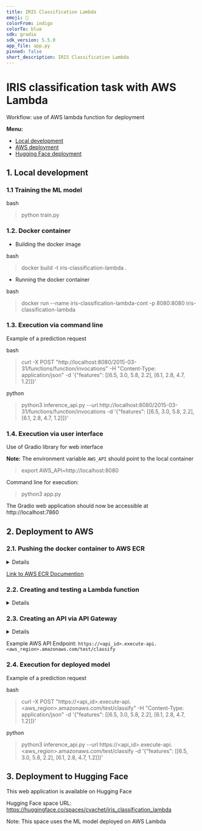 ```yaml
---
title: IRIS Classification Lambda
emoji: 🏢
colorFrom: indigo
colorTo: blue
sdk: gradio
sdk_version: 5.5.0
app_file: app.py
pinned: false
short_description: IRIS Classification Lambda
---
```


# IRIS classification task with AWS Lambda

Workflow: use of AWS lambda function for deployment


<b>Menu: </b>
 - [Local development](#1-local-development)
 - [AWS deployment](#2-deployment-to-aws)
 - [Hugging Face deployment](#3-deployment-to-hugging-face)


## 1. Local development

### 1.1 Training the ML model

bash
> python train.py

### 1.2. Docker container

 - Building the docker image

bash
> docker build -t iris-classification-lambda .

 - Running the docker container

bash

> docker run --name iris-classification-lambda-cont -p 8080:8080 iris-classification-lambda


### 1.3. Execution via command line

Example of a prediction request

bash
> curl -X POST "http://localhost:8080/2015-03-31/functions/function/invocations" -H "Content-Type: application/json" -d '{"features": [[6.5, 3.0, 5.8, 2.2], [6.1, 2.8, 4.7, 1.2]]}'

python
> python3 inference_api.py --url http://localhost:8080/2015-03-31/functions/function/invocations -d '{"features": [[6.5, 3.0, 5.8, 2.2], [6.1, 2.8, 4.7, 1.2]]}'


### 1.4. Execution via user interface

Use of Gradio library for web interface

<b>Note:</b> The environment variable ```AWS_API``` should point to the local container
> export AWS_API=http://localhost:8080

Command line for execution:
> python3 app.py

The Gradio web application should now be accessible at http://localhost:7860


## 2. Deployment to AWS

### 2.1. Pushing the docker container to AWS ECR

<details>

Steps:
 - Create new ECR Repository via aws console

Example: ```iris-classification-lambda```


 - Optional for aws cli configuration (to run above commands):
> aws configure
 
 - Authenticate Docker client to the Amazon ECR registry
> aws ecr get-login-password --region <aws_region> | docker login --username AWS --password-stdin <aws_account_id>.dkr.ecr.<aws_region>.amazonaws.com

 - Tag local docker image with the Amazon ECR registry and repository
> docker tag iris-classification-lambda:latest <aws_account_id>.dkr.ecr.<aws_region>.amazonaws.com/iris-classification-lambda:latest

 - Push docker image to ECR
> docker push <aws_account_id>.dkr.ecr.<aws_region>.amazonaws.com/iris-classification-lambda:latest

</details>

[Link to AWS ECR Documention](https://docs.aws.amazon.com/AmazonECR/latest/userguide/docker-push-ecr-image.html)

### 2.2. Creating and testing a Lambda function

<details>

<b>Steps</b>: 
 - Create function from container image

Example name: ```iris-classification```

 - Notes: the API endpoint will use the ```lambda_function.py``` file and ```lambda_hander``` function
 - Test the lambda via the AWS console

Example JSON object:
```
{
    "features": [[6.5, 3.0, 5.8, 2.2], [6.1, 2.8, 4.7, 1.2]]
}
```

Advanced notes:
 - Steps to update the Lambda function with latest container via aws cli:
> aws lambda update-function-code --function-name iris-classification --image-uri <aws_account_id>.dkr.ecr.<aws_region>.amazonaws.com/iris-classification-lambda:latest

</details>

### 2.3. Creating an API via API Gateway

<details>

<b>Steps</b>: 
 - Create a new ```Rest API``` (e.g. ```iris-classification-api```)
 - Add a new resource to the API (e.g. ```/classify```)
 - Add a ```POST``` method to the resource
 - Integrate the Lambda function to the API
   - Notes: using proxy integration option unchecked
 - Deploy API with a specific stage (e.g. ```test``` stage)

</details>

Example AWS API Endpoint:
```https://<api_id>.execute-api.<aws_region>.amazonaws.com/test/classify```


### 2.4. Execution for deployed model

Example of a prediction request

bash
> curl -X POST "https://<api_id>.execute-api.<aws_region>.amazonaws.com/test/classify" -H "Content-Type: application/json" -d '{"features": [[6.5, 3.0, 5.8, 2.2], [6.1, 2.8, 4.7, 1.2]]}'

python
> python3 inference_api.py --url https://<api_id>.execute-api.<aws_region>.amazonaws.com/test/classify -d '{"features": [[6.5, 3.0, 5.8, 2.2], [6.1, 2.8, 4.7, 1.2]]}'


## 3. Deployment to Hugging Face

This web application is available on Hugging Face

Hugging Face space URL:
https://huggingface.co/spaces/cvachet/iris_classification_lambda

Note: This space uses the ML model deployed on AWS Lambda
